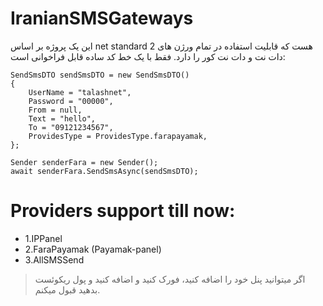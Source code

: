 # IranianSMSGateways

این یک پروژه بر اساس net standard 2 هست که قابلیت استفاده در تمام ورژن های دات نت و دات نت کور را دارد. فقط با یک خط کد ساده قابل فراخوانی است:
```
SendSmsDTO sendSmsDTO = new SendSmsDTO()
{
    UserName = "talashnet",
    Password = "00000",
    From = null,
    Text = "hello",
    To = "09121234567",
    ProvidesType = ProvidesType.farapayamak,
};

Sender senderFara = new Sender();
await senderFara.SendSmsAsync(sendSmsDTO);
```

# Providers support till now:
- 1.IPPanel
- 2.FaraPayamak (Payamak-panel)
- 3.AllSMSSend

> اگر میتوانید پنل خود را اضافه کنید، فورک کنید و اضافه کنید و پول ریکوئست بدهید قبول میکنم.
